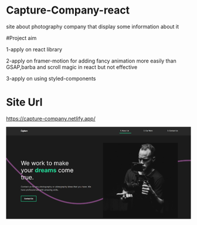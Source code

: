# Capture-Company-react

site about photography  company that display some information about it


#Project aim

1-apply on react library 

2-apply on framer-motion for adding fancy animation more easily than GSAP,barba and scroll magic in react but not effective

3-apply on using styled-components

# Site Url

https://capture-company.netlify.app/



![Alt text](./3.png)
